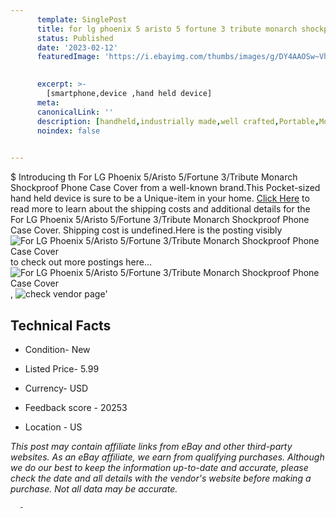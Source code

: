```yaml
---
      template: SinglePost
      title: for lg phoenix 5 aristo 5 fortune 3 tribute monarch shockproof phone case cover
      status: Published
      date: '2023-02-12'
      featuredImage: 'https://i.ebayimg.com/thumbs/images/g/DY4AAOSw~Vhf0K5F/s-l225.jpg'
       

      excerpt: >-
        [smartphone,device ,hand held device]
      meta:
      canonicalLink: ''
      description: [handheld,industrially made,well crafted,Portable,Mobile,Compact,Convenient,Lightweight,Maneuverable,Man-portable,Miniature,Carriable,Hand-held,Light,Holdable,Transportable,Mobile device,Pocket-sized,On-the-go,Wireless,Cordless,Compact size,Convenient size, smartphone,device ,hand held device]
      noindex: false
      

---
```

$
      Introducing th For LG Phoenix 5/Aristo 5/Fortune 3/Tribute Monarch Shockproof Phone Case Cover from a well-known brand.This Pocket-sized hand held device is sure to be a Unique-item in your home. [Click Here](https://www.ebay.com/itm/313336214442?hash=item48f44b33aa%3Ag%3ADY4AAOSw%7EVhf0K5F&mkevt=1&mkcid=1&mkrid=711-53200-19255-0&campid=%253CePNCampaignId%253E&customid=%253CreferenceId%253E&toolid=10049) to read more to learn about the shipping costs and additional details for the For LG Phoenix 5/Aristo 5/Fortune 3/Tribute Monarch Shockproof Phone Case Cover. Shipping cost is undefined.Here is the posting visibly ![For LG Phoenix 5/Aristo 5/Fortune 3/Tribute Monarch Shockproof Phone Case Cover](https://i.ebayimg.com/thumbs/images/g/DY4AAOSw~Vhf0K5F/s-l225.jpg) to check out more postings here... ![For LG Phoenix 5/Aristo 5/Fortune 3/Tribute Monarch Shockproof Phone Case Cover](https://i.ebayimg.com/images/g/DY4AAOSw~Vhf0K5F/s-l1200.jpg), ![check vendor page](https://origin-galleryplus.ebayimg.com/ws/web/313336214442_2_0_1/225x225.jpg,https://origin-galleryplus.ebayimg.com/ws/web/313336214442_3_0_1/225x225.jpg,https://origin-galleryplus.ebayimg.com/ws/web/313336214442_4_0_1/225x225.jpg,https://origin-galleryplus.ebayimg.com/ws/web/313336214442_5_0_1/225x225.jpg,https://origin-galleryplus.ebayimg.com/ws/web/313336214442_6_0_1/225x225.jpg,https://origin-galleryplus.ebayimg.com/ws/web/313336214442_7_0_1/225x225.jpg,https://origin-galleryplus.ebayimg.com/ws/web/313336214442_8_0_1/225x225.jpg,https://origin-galleryplus.ebayimg.com/ws/web/313336214442_9_0_1/225x225.jpg,https://origin-galleryplus.ebayimg.com/ws/web/313336214442_10_0_1/225x225.jpg)'

      

 ## Technical Facts 



     
      

 - Condition- New 


      

 - Listed Price- 5.99 


      

 - Currency- USD 


      

 - Feedback score - 20253 


      

 - Location - US 


      
      

 *_This post may contain affiliate links from eBay and other third-party websites. As an eBay affiliate, we earn from qualifying purchases. Although we do our best to keep the information up-to-date and accurate, please check the date and all details with the vendor's website before making a purchase. Not all data may be accurate._*




      -
